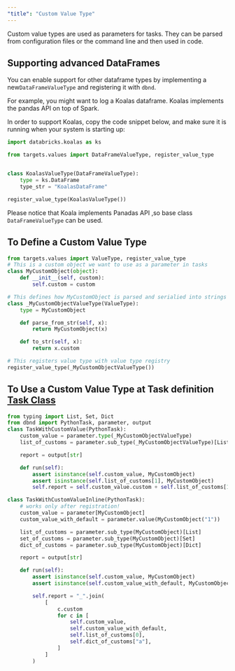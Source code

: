 ```yaml
---
"title": "Custom Value Type"
---
```

Custom value types are used as parameters for tasks. They can be parsed from configuration files or the command line and then used in code.

## Supporting advanced DataFrames
You can enable support for other dataframe types by implementing a  new`DataFrameValueType` and registering it with `dbnd`.

For example, you might want to log a Koalas dataframe. Koalas implements the pandas API on top of Spark.

In order to support Koalas, copy the code snippet below, and make sure it is running when your system is starting up:
```python
import databricks.koalas as ks

from targets.values import DataFrameValueType, register_value_type


class KoalasValueType(DataFrameValueType):
    type = ks.DataFrame
    type_str = "KoalasDataFrame"

register_value_type(KoalasValueType())
```

Please notice that Koala implements Panadas API ,so base class `DataFrameValueType` can be used.


## To Define a Custom Value Type

```python
from targets.values import ValueType, register_value_type
# This is a custom object we want to use as a parameter in tasks
class MyCustomObject(object):
    def __init__(self, custom):
        self.custom = custom

# This defines how MyCustomObject is parsed and serialied into strings
class _MyCustomObjectValueType(ValueType):
    type = MyCustomObject

    def parse_from_str(self, x):
        return MyCustomObject(x)

    def to_str(self, x):
        return x.custom

# This registers value type with value type registry
register_value_type(_MyCustomObjectValueType())
```





## To Use a Custom Value Type at Task definition [Task Class](doc:task-definitions-as-a-class)

<!-- noqa -->
```python
from typing import List, Set, Dict
from dbnd import PythonTask, parameter, output
class TaskWithCustomValue(PythonTask):
    custom_value = parameter.type(_MyCustomObjectValueType)
    list_of_customs = parameter.sub_type(_MyCustomObjectValueType)[List]

    report = output[str]

    def run(self):
        assert isinstance(self.custom_value, MyCustomObject)
        assert isinstance(self.list_of_customs[1], MyCustomObject)
        self.report = self.custom_value.custom + self.list_of_customs[1].custom

class TaskWithCustomValueInline(PythonTask):
    # works only after registration!
    custom_value = parameter[MyCustomObject]
    custom_value_with_default = parameter.value(MyCustomObject("1"))

    list_of_customs = parameter.sub_type(MyCustomObject)[List]
    set_of_customs = parameter.sub_type(MyCustomObject)[Set]
    dict_of_customs = parameter.sub_type(MyCustomObject)[Dict]

    report = output[str]

    def run(self):
        assert isinstance(self.custom_value, MyCustomObject)
        assert isinstance(self.custom_value_with_default, MyCustomObject)

        self.report = "_".join(
            [
                c.custom
                for c in [
                    self.custom_value,
                    self.custom_value_with_default,
                    self.list_of_customs[0],
                    self.dict_of_customs["a"],
                ]
            ]
        )
```